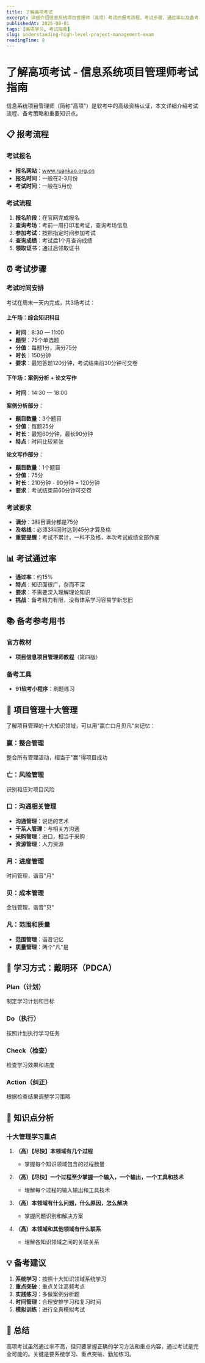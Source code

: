 ```yaml
---
title: 了解高项考试
excerpt: 详细介绍信息系统项目管理师（高项）考试的报考流程、考试步骤、通过率以及备考策略。
publishedAt: 2025-08-01
tags: [高项学习, 考试指南]
slug: understanding-high-level-project-management-exam
readingTime: 8
---
```


# 了解高项考试 - 信息系统项目管理师考试指南

信息系统项目管理师（简称"高项"）是软考中的高级资格认证，本文详细介绍考试流程、备考策略和重要知识点。

## 📋 报考流程

### 考试报名
- **报名网站**：www.ruankao.org.cn
- **报名时间**：一般在2-3月份
- **考试时间**：一般在5月份

### 考试流程
1. **报名阶段**：在官网完成报名
2. **查询考场**：考前一周打印准考证，查询考场信息
3. **参加考试**：按照指定时间参加考试
4. **查询成绩**：考试后1个月查询成绩
5. **领取证书**：通过后领取证书

## ⏰ 考试步骤

### 考试时间安排
考试在周末一天内完成，共3场考试：

#### 上午场：综合知识科目
- **时间**：8:30 — 11:00
- **题型**：75个单选题
- **分值**：每题1分，满分75分
- **时长**：150分钟
- **要求**：最短答题120分钟，考试结束前30分钟可交卷

#### 下午场：案例分析 + 论文写作
- **时间**：14:30 — 18:00

**案例分析部分**：
- **题目数量**：3个题目
- **分值**：每题25分
- **时长**：最短60分钟，最长90分钟
- **特点**：时间比较紧张

**论文写作部分**：
- **题目数量**：1个题目
- **分值**：75分
- **时长**：210分钟 - 90分钟 = 120分钟
- **要求**：考试结束前60分钟可交卷

### 考试要求
- **满分**：3科目满分都是75分
- **及格线**：必须3科同时达到45分才算及格
- **重要提醒**：考试不累计，一科不及格，本次考试成绩全部作废

## 📊 考试通过率

- **通过率**：约15%
- **特点**：知识面很广，杂而不深
- **要求**：不需要深入理解理论知识
- **挑战**：备考精力有限，没有体系学习容易学新忘旧

## 📚 备考参考用书

### 官方教材
- **项目信息项目管理师教程**（第四版）

### 备考工具
- **91软考小程序**：刷题练习

## 🎯 项目管理十大管理

了解项目管理的十大知识领域，可以用"赢亡口月贝凡"来记忆：

### 赢：整合管理
整合所有管理活动，相当于"赢"得项目成功

### 亡：风险管理
识别和应对项目风险

### 口：沟通相关管理
- **沟通管理**：说话的艺术
- **干系人管理**：与相关方沟通
- **采购管理**：进口，相当于采购
- **资源管理**：人力资源

### 月：进度管理
时间管理，谐音"月"

### 贝：成本管理
金钱管理，谐音"贝"

### 凡：范围和质量
- **范围管理**：谐音记忆
- **质量管理**：两个"凡"是

## 🔄 学习方式：戴明环（PDCA）

### Plan（计划）
制定学习计划和目标

### Do（执行）
按照计划执行学习任务

### Check（检查）
检查学习效果和进度

### Action（纠正）
根据检查结果调整学习策略

## 📖 知识点分析

### 十大管理学习重点

1. **（高）【尽快】本领域有几个过程**
   - 掌握每个知识领域包含的过程数量

2. **（高）【尽快】一个过程至少掌握一个输入，一个输出，一个工具和技术**
   - 理解每个过程的输入输出和工具技术

3. **（高）本领域有什么问题，什么原因，怎么解决**
   - 掌握问题识别和解决方案

4. **（高）本领域和其他领域有什么联系**
   - 理解各知识领域之间的关联关系

## 💡 备考建议

1. **系统学习**：按照十大知识领域系统学习
2. **重点突破**：重点关注高频考点
3. **实践练习**：多做案例分析题
4. **时间管理**：合理安排学习和复习时间
5. **模拟训练**：进行全真模拟考试

## 🎯 总结

高项考试虽然通过率不高，但只要掌握正确的学习方法和重点内容，通过考试是完全可能的。关键是要系统学习、重点突破、勤加练习。

















